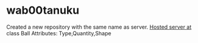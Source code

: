 # wab00tanuku
Created a new repository with the same name as server.
[Hosted server at](https://db00tanuku.herokuapp.com/)
class Ball
Attributes: Type,Quantity,Shape